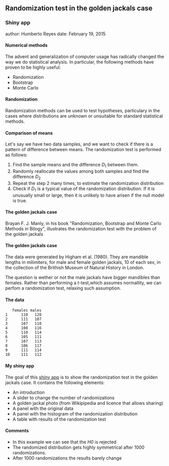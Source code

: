 ## Randomization test in the golden jackals case

### Shiny app

author: Humberto Reyes
date: February 19, 2015

#### Numerical methods

The advent and generalization of computer usage has radically changed the way we do statistical analysis. In particular, the following methods have proven to be highly useful:

- Randomization
- Bootstrap
- Monte Carlo

#### Randomization

Randomization methods can be used to test hypotheses, particulary in the cases where distributions are unknown or unsuitable for standard statistical methods.

#### Comparison of means


Let's say we have two data samples, and we want to check if there is a pattern of difference between means. The randomization test is performed as follows:

1. Find the sample means and the difference $D_1$ between them.
2. Randomly reallocate the values among both samples and find the difference $D_2$
3. Repeat the step 2 many times, to estimate the randomization distribution
4. Check if $D_1$ is a typical value of the randomization distribution. If it is unusually small or large, then it is unlikely to have arisen if the null model is true.

#### The golden jackals case

Brayan F. J. Manly, in his book "Randomization, Bootstrap and Monte Carlo Methods in Bilogy", illustrates the randomization test with the problem of the golden jackals

#### The golden jackals case


The data were generated by Higham et al. (1980). They are mandible lengths in milimiters, for male and female golden jackals, 10 of each sex, in the collection of the Brithish Museum of Natural History in London.

The question is wether or not the male jackals have bigger mandibles than females. Rather than performing a *t*-test,which assumes normallity, we can perfom a randomization test, relaxing such assumption.

#### The data



```
   females males
1      110   120
2      111   107
3      107   110
4      108   116
5      110   114
6      105   111
7      107   113
8      106   117
9      111   114
10     111   112
```

#### My shiny app

  
  The goal of this [shiny app](http://mathgenome.shinyapps.io/project/) is to show the randomization test in the golden jackals case. It contains the following elements:
  - An introduction
  - A slider to change the number of randomizations
  - A golden jackal photo (from Wikipipedia and licence that allows sharing)
  - A panel with the original data
  - A panel with the histogram of the randomization distribution
  - A table with results of the randomization test
  
#### Comments


- In this example we can see that the *H0* is rejected
- The randomized distribution gets highly symmetrical after 1000 randomizations.
- After 1000 randomizations the results barely change


  
